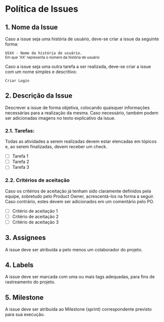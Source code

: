 # Política de Issues

## 1. Nome da Issue
Caso a issue seja uma história de usuário, deve-se criar a issue da seguinte forma:

```USXX - Nome da história de usuário.```   
<sub>Em que 'XX' representa o número da história de usuário</sub>

Caso a issue seja uma outra tarefa a ser realizada, deve-se criar a issue com um nome simples e descritivo:

```Criar Login```

## 2. Descrição da Issue
Descrever a issue de forma objetiva, colocando quaisquer informações necessárias para a realização da mesma.
Caso necessário, também podem ser adicionadas imagens no texto explicativo da issue.

### 2.1. Tarefas: 
Todas as atividades a serem realizadas devem estar elencadas em tópicos e, ao serem finalizadas, devem receber um check.

- [ ] Tarefa 1
- [ ] Tarefa 2
- [ ] Tarefa 3

### 2.2. Critérios de aceitação
Caso os critérios de aceitação já tenham sido claramente definidos pela equipe, sobretudo pelo Product Owner, acrescentá-los na forma a seguir. Caso contrário, estes devem ser adicionados em um comentário pelo PO.

- [ ] Critério de aceitação 1
- [ ] Critério de aceitação 2
- [ ] Critério de aceitação 3

## 3. Assignees
A issue deve ser atribuída a pelo menos um colaborador do projeto.

## 4. Labels
A issue deve ser marcada com uma ou mais tags adequadas, para fins de rastreamento do projeto.

## 5. Milestone
A issue deve ser atribuída ao Milestone (sprint) correspondente previsto para sua execução.